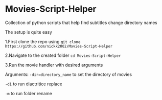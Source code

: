 # Movies-Script-Helper
Collection of python scripts that help find subtitles change directory names 

The setup is quite easy


1.First clone the repo using `git clone https://github.com/nickk2002/Movies-Script-Helper`


2.Navigate to the created folder `cd Movies-Script-Helper`


3.Run the movie handler with desired arguments

Arguments: 
`-dir=directory_name` to set the directory of movies


`-di` to run diactritice replace


`-m` to run folder rename
     
